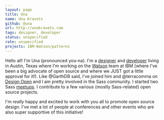 ```yaml
---
layout: page
title: Una
name: Una Kravets
github: @una
url: http://unakravets.com
tags: designer, developer
status: unspecified
rate: unspecified
projects: IBM-Watson/patterns
---
```


Hello all! I'm Una (pronounced you-na). I'm a [designer](http://unakravets.com) and  [developer](http://una.github.io) living in Austin, Texas where I'm working on the [Watson](https://github.com/IBM-Watson/patterns) team at IBM (where I've been a big advocate of open source and where we JUST got a little approval for it!). Like @GarthDB said, I've joined him and @terracomma on [Design Open](http://designopen.org) and I am pretty involved in the Sass community. I started two Sass [meetups](http://atxsass.com). I contribute to a few various (mostly Sass-related) open source projects.

I'm *really* happy and excited to work with you all to promote open source design. I've met a lot of people at conferences and other events who are also super supportive of this initiative!  